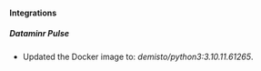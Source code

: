 #### Integrations
##### Dataminr Pulse
- Updated the Docker image to: *demisto/python3:3.10.11.61265*.
